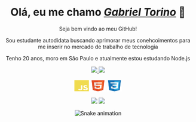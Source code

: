 <div>
  <h1 align="center">Olá, eu me chamo <a href="https://www.linkedin.com/in/gabriel-zanotti-8b7a69224/"><i>Gabriel Torino</i></a> 👤</h1>
  <p align="center">Seja bem vindo ao meu GitHub!</a>
  <p align="center">Sou estudante autodidata buscando aprimorar meus conehcoimentos para me inserir no mercado de trabalho de tecnologia
  <p align="center">Tenho 20 anos, moro em São Paulo e atualmente estou estudando Node.js</h2>
</div>

<div align="center">
  <a href="https://github.com/gabriel-zanotti">
    <img height="150em" src="https://github-readme-stats.vercel.app/api?username=gabriel-zanotti&count_private=true&include_all_commits=true&show_icons=true&theme=darcula&hide_border=false&show_owner=true"/>
    <img height="150em" src="https://github-readme-stats.vercel.app/api/top-langs/?username=gabriel-zanotti&theme=darcula&hide_border=false&&layout=compact"/>
  </a>
</div>

<div align="center" valign="top"><br>
  <img align="center" alt="Js" height="30" width="40" src="https://raw.githubusercontent.com/devicons/devicon/master/icons/javascript/javascript-plain.svg">
  <img align="center" alt="HTML" height="30" width="40" src="https://raw.githubusercontent.com/devicons/devicon/master/icons/html5/html5-original.svg">
  <img align="center" alt="CSS" height="30" width="40" src="https://raw.githubusercontent.com/devicons/devicon/master/icons/css3/css3-original.svg">
</div><br>

<div align="center">
  <a href="https://www.linkedin.com/in/gabriel-zanotti-torino" target="_blank"><img src="https://img.shields.io/badge/-LinkedIn-%230077B5?style=for-the-badge&logo=linkedin&logoColor=white" target="_blank"></a> 
  <a href="mailto:gabrielzanottitorino@gmail.com"><img src="https://img.shields.io/badge/-Gmail-%23333?style=for-the-badge&logo=gmail&logoColor=white" target="_blank"></a>
</div>

<div align="center">
  
  ![Snake animation](https://github.com/danielbped/danielbped/blob/output/github-contribution-grid-snake.svg)
  
</div>
